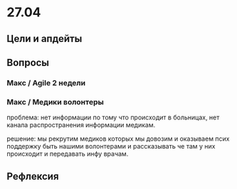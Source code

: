 # 27.04

## Цели и апдейты



## Вопросы

### Макс / Agile 2 недели

 

### Макс / Медики волонтеры 

проблема: нет информации по тому что происходит в больницах, нет канала распространения информации медикам.

решение: мы рекрутим медиков которых мы довозим и оказываем псих поддержку быть нашими волонтерами и рассказывать че там у них происходит и передавать инфу врачам.



## Рефлексия

